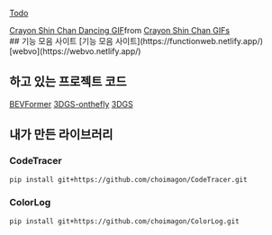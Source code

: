 [Todo](https://github.com/choimagon/Todo)
<div class="tenor-gif-embed" data-postid="16498687" data-share-method="host" data-aspect-ratio="1.33891" data-width="100%"><a href="https://tenor.com/view/crayon-shin-chan-dancing-moves-dance-moves-anime-gif-16498687">Crayon Shin Chan Dancing GIF</a>from <a href="https://tenor.com/search/crayon+shin+chan-gifs">Crayon Shin Chan GIFs</a></div> <script type="text/javascript" async src="https://tenor.com/embed.js"></script>
## 기능 모음 사이트
[기능 모음 사이트](https://functionweb.netlify.app/)
[webvo](https://webvo.netlify.app/)

## 하고 있는 프로젝트 코드
[BEVFormer](https://github.com/fundamentalvision/BEVFormer)
[3DGS-onthefly](https://github.com/graphdeco-inria/on-the-fly-nvs)
[3DGS](https://github.com/graphdeco-inria/gaussian-splatting)

## 내가 만든 라이브러리
### CodeTracer
```bash
pip install git+https://github.com/choimagon/CodeTracer.git
```
### ColorLog
```bash
pip install git+https://github.com/choimagon/ColorLog.git
```
<!--
**choimagon/choimagon** is a ✨ _special_ ✨ repository because its `README.md` (this file) appears on your GitHub profile.

Here are some ideas to get you started:

- 🔭 I’m currently working on ...
- 🌱 I’m currently learning ...
- 👯 I’m looking to collaborate on ...
- 🤔 I’m looking for help with ...
- 💬 Ask me about ...
- 📫 How to reach me: ...
- 😄 Pronouns: ...
- ⚡ Fun fact: ...
-->

